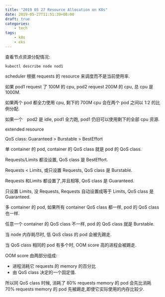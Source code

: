 ```yaml
---
title: "2019 05 27 Resource Allocation on K8s"
date: 2019-05-27T11:51:39+08:00
draft: true
categories:
    - tech
tags:
    - k8s
    - eks
---
```



查看节点资源分配情况:

    kubectl describe node nod1


scheduler 根据 requests 的 resource 来调度而不是当前使用率.


如果 pod1 request 了 100M 的 cpu, pod2 request 200M 的 cpu, 总 cpu 是1000M.

如果两个 pod 都全力使用 cpu, 剩下的 700M cpu 会在两个 pod 之间以 1:2 的比例分配.

如果一个　pod2 是 idle, pod1 全力跑, pod1 仍旧可以使用剩下的全部 cpu 资源.


extended resource

QoS class: Guaranteed > Burstable > BestEffort

单 container 的 pod, container 的 QoS class 就是 pod 的 QoS class.

Requests/Limits 都没设置, QoS class 是 BestEffort.

Requests < Limits, 或只设置 Requests, QoS class 是 Burstable.

Requests 和Limits 都设置了,并且相等, QoS class 是 Guaranteed.

只设置 Limits, 没 Requests, Requests 自动设置成等于 Limits, QoS class 是 Guaranteed.

多 container 的 pod, 如果所有 container QoS class 都一样, pod 的 QoS class 也一样.

任意一个 container 的 QoS class 不一样, pod 的 QoS class 就是 Burstable.

当 node 内存耗尽时, 低 QoS class 的 pod 会被先踢走.

当 QoS class 相同的 pod 有多个时, OOM score 高的进程会被踢走.

OOM score 由两部分组成:

- 进程消耗它 requests 的 memory 的百分比
- 由 QoS class 决定的一个固定值.

所以同 QoS class 时候, 消耗了 80% requests memory 的 pod 会先比消耗 70% requests memory 的 pod 先被踢走,即使它实际使用的内存比较少.
